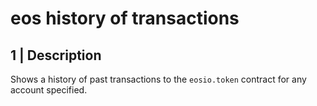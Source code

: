 # eos history of transactions

## 1 | Description

Shows a history of past transactions to the `eosio.token` contract for any account specified.
